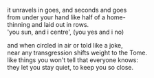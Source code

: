 it unravels in goes, and seconds and goes\
from under your hand like half of a home-\
thinning and laid out in rows.\
'you sun, and i centre', (you yes and i no)





and when circled in air or told like a joke,\
near any transgression shifts weight 
to the Tome.\
like things you won't tell that everyone knows:\
they let you stay quiet, to keep you so close.
